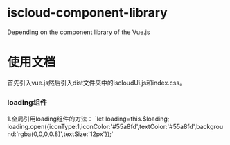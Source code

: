 # iscloud-component-library
Depending on the component library of the Vue.js

<h1>使用文档</h1>
  首先引入vue.js然后引入dist文件夹中的iscloudUi.js和index.css。
  <h3>loading组件</h3>
  1.全局引用loading组件的方法：
 `let loading=this.$loading;
  loading.open({iconType:1,iconColor:'#55a8fd',textColor:'#55a8fd',background:'rgba(0,0,0,0.8)',textSize:'12px'});`
